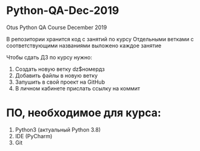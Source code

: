 # Python-QA-Dec-2019
Otus Python QA Course December 2019

В репозитории хранится код с занятий по курсу
Отдельными ветками с соответствующими названиями выложено каждое занятие

Чтобы сдать ДЗ по курсу нужно:
1. Создать новую ветку dz$номердз
2. Добавить файлы в новую ветку
3. Запушить в свой проект на GitHub
4. В личном кабинете прислать ссылку на коммит

# ПО, необходимое для курса:
1. Python3 (актуальный Python 3.8)
2. IDE (PyCharm)
3. Git
